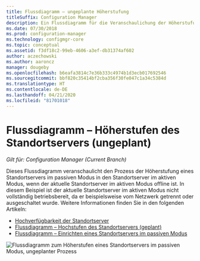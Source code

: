 ```yaml
---
title: Flussdiagramm – ungeplante Höherstufung
titleSuffix: Configuration Manager
description: Ein Flussdiagramm für die Veranschaulichung der Höherstufung des Configuration Manager-Standortservers im passiven Modus in den aktiven Modus, wenn der aktuelle Standortserver im aktiven Modus offline ist.
ms.date: 07/30/2018
ms.prod: configuration-manager
ms.technology: configmgr-core
ms.topic: conceptual
ms.assetid: f3df18c2-99eb-4606-a3ef-db31374af602
author: aczechowski
ms.author: aaroncz
manager: dougeby
ms.openlocfilehash: b6eafa3814c7e36b333c4974b1d3ecb017692546
ms.sourcegitcommit: bbf820c35414bf2cba356f30fe047c1a34c5384d
ms.translationtype: HT
ms.contentlocale: de-DE
ms.lasthandoff: 04/21/2020
ms.locfileid: "81701018"
---
```

# <a name="flowchart---promote-site-server-unplanned"></a>Flussdiagramm – Höherstufen des Standortservers (ungeplant)

*Gilt für: Configuration Manager (Current Branch)*

Dieses Flussdiagramm veranschaulicht den Prozess der Höherstufung eines Standortservers im passiven Modus in den Standortserver im aktiven Modus, wenn der aktuelle Standortserver im aktiven Modus offline ist. In diesem Beispiel ist der aktuelle Standortserver im aktiven Modus nicht vollständig betriebsbereit, da er beispielsweise vom Netzwerk getrennt oder ausgeschaltet wurde. Weitere Informationen finden Sie in den folgenden Artikeln:  
- [Hochverfügbarkeit der Standortserver](site-server-high-availability.md)  
- [Flussdiagramm – Hochstufen des Standortservers (geplant)](promote-site-server-flowchart.md)  
- [Flussdiagramm – Einrichten eines Standortservers im passiven Modus](passive-site-server-flowchart.md)  

![Flussdiagramm zum Höherstufen eines Standortservers im passiven Modus, ungeplanter Prozess](media/promote-site-server-unplanned-flowchart.png)
